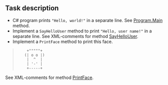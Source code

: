 ## Task description

- C# program prints `"Hello, world!"` in a separate line. See [Program.Main](PrintFace/Program.cs#L11) method.     
- Implement a `SayHelloUser` method to print `"Hello, user name!"` in a separate line. See XML-comments for method [SayHelloUser](/PrintFace/Program.cs#L20).  
- Implement a `PrintFace` method to print this face.   
>         +"""""+ 
>        (| o o |)                                             
>         |  ^  |                                                 
>         | '-' |   
>         +-----+
See XML-comments for method [PrintFace](/PrintFace/Program.cs#L33).